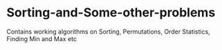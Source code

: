 # Sorting-and-Some-other-problems
Contains working algorithms on Sorting, Permutations, Order Statistics, Finding Min and Max etc
